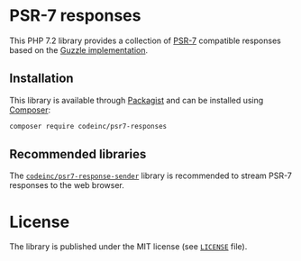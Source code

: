 # PSR-7 responses

This PHP 7.2 library provides a collection of [PSR-7](https://www.php-fig.org/psr/psr-7/) compatible responses based on the [Guzzle implementation](https://github.com/guzzle/psr7).


## Installation

This library is available through [Packagist](https://packagist.org/packages/codeinc/psr7-responses) and can be installed using [Composer](https://getcomposer.org/): 

```bash
composer require codeinc/psr7-responses
```

## Recommended libraries

The [`codeinc/psr7-response-sender`](https://github.com/CodeIncHQ/Psr7ResponseSender) library is recommended to stream PSR-7 responses to the web browser.


# License

The library is published under the MIT license (see [`LICENSE`](LICENSE) file).